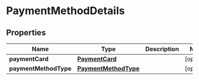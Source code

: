 

# PaymentMethodDetails

## Properties

Name | Type | Description | Notes
------------ | ------------- | ------------- | -------------
**paymentCard** | [**PaymentCard**](PaymentCard.md) |  |  [optional]
**paymentMethodType** | [**PaymentMethodType**](PaymentMethodType.md) |  |  [optional]



